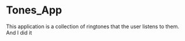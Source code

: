 # Tones_App
This application is a collection of ringtones that the user listens to them.
And I did it  

